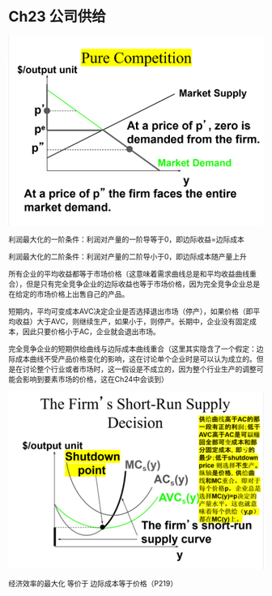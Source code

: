 # Ch23 公司供给

<img src="md-images/image-20240920212824959.png" style="zoom:50%" />

利润最大化的一阶条件：利润对产量的一阶导等于0，即边际收益=边际成本

利润最大化的二阶条件：利润对产量的二阶导小于0，即边际成本随产量上升

所有企业的平均收益都等于市场价格（这意味着需求曲线总是和平均收益曲线重合），但是只有完全竞争企业的边际收益也等于市场价格，因为完全竞争企业总是在给定的市场价格上出售自己的产品。



短期内，平均可变成本AVC决定企业是否选择退出市场（停产），如果价格（即平均收益）大于AVC，则继续生产，如果小于，则停产。长期中，企业没有固定成本，因此只要价格小于AC，企业就会退出市场。

完全竞争企业的短期供给曲线与边际成本曲线重合（这里其实隐含了一个假定：边际成本曲线不受产品价格变化的影响，这在讨论单个企业时是可以认为成立的。但是在讨论整个行业或者市场时，这一假设是不成立的，因为整个行业生产的调整可能会影响到要素市场的价格，这在Ch24中会谈到）

<img src="md-images/image-20240920214912834.png" style="zoom:50%" />

经济效率的最大化 等价于 边际成本等于价格（P219）